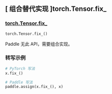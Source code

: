 ## [ 组合替代实现 ]torch.Tensor.fix_

### [torch.Tensor.fix_](https://pytorch.org/docs/stable/generated/torch.Tensor.fix_.html#torch.Tensor.fix_)

```python
torch.Tensor.fix_()
```

Paddle 无此 API，需要组合实现。

### 转写示例

```python
# PyTorch 写法
x.fix_()

# Paddle 写法
paddle.assign(x.fix_(), x)
```
